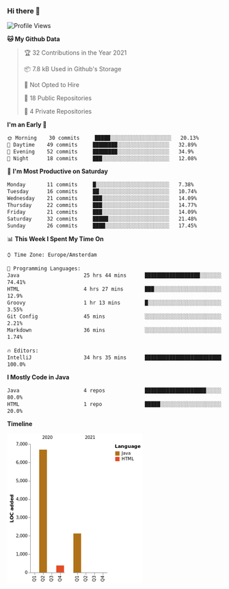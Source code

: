 ### Hi there 👋


<!--START_SECTION:waka-->
![Profile Views](http://img.shields.io/badge/Profile%20Views-1-blue)

**🐱 My Github Data** 

> 🏆 32 Contributions in the Year 2021
 > 
> 📦 7.8 kB Used in Github's Storage 
 > 
> 🚫 Not Opted to Hire
 > 
> 📜 18 Public Repositories 
 > 
> 🔑 4 Private Repositories  
 > 
**I'm an Early 🐤** 

```text
🌞 Morning    30 commits     █████░░░░░░░░░░░░░░░░░░░░   20.13% 
🌆 Daytime    49 commits     ████████░░░░░░░░░░░░░░░░░   32.89% 
🌃 Evening    52 commits     ████████░░░░░░░░░░░░░░░░░   34.9% 
🌙 Night      18 commits     ███░░░░░░░░░░░░░░░░░░░░░░   12.08%

```
📅 **I'm Most Productive on Saturday** 

```text
Monday       11 commits     █░░░░░░░░░░░░░░░░░░░░░░░░   7.38% 
Tuesday      16 commits     ██░░░░░░░░░░░░░░░░░░░░░░░   10.74% 
Wednesday    21 commits     ███░░░░░░░░░░░░░░░░░░░░░░   14.09% 
Thursday     22 commits     ███░░░░░░░░░░░░░░░░░░░░░░   14.77% 
Friday       21 commits     ███░░░░░░░░░░░░░░░░░░░░░░   14.09% 
Saturday     32 commits     █████░░░░░░░░░░░░░░░░░░░░   21.48% 
Sunday       26 commits     ████░░░░░░░░░░░░░░░░░░░░░   17.45%

```


📊 **This Week I Spent My Time On** 

```text
⌚︎ Time Zone: Europe/Amsterdam

💬 Programming Languages: 
Java                     25 hrs 44 mins      ██████████████████░░░░░░░   74.41% 
HTML                     4 hrs 27 mins       ███░░░░░░░░░░░░░░░░░░░░░░   12.9% 
Groovy                   1 hr 13 mins        █░░░░░░░░░░░░░░░░░░░░░░░░   3.55% 
Git Config               45 mins             ░░░░░░░░░░░░░░░░░░░░░░░░░   2.21% 
Markdown                 36 mins             ░░░░░░░░░░░░░░░░░░░░░░░░░   1.74%

🔥 Editors: 
IntelliJ                 34 hrs 35 mins      █████████████████████████   100.0%

```

**I Mostly Code in Java** 

```text
Java                     4 repos             ████████████████████░░░░░   80.0% 
HTML                     1 repo              █████░░░░░░░░░░░░░░░░░░░░   20.0%

```


**Timeline**

![Chart not found](https://raw.githubusercontent.com/powercasgamer/powercasgamer/master/charts/bar_graph.png) 


<!--END_SECTION:waka-->
